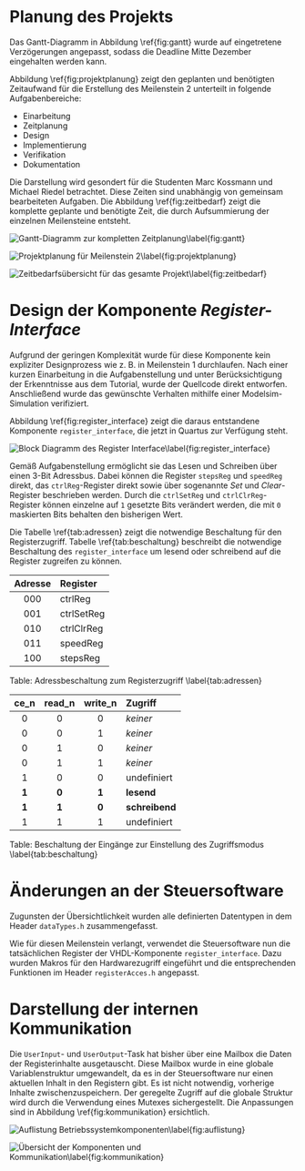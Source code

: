# Planung des Projekts

Das Gantt-Diagramm in Abbildung \ref{fig:gantt} wurde auf eingetretene Verzögerungen angepasst, sodass die Deadline Mitte Dezember eingehalten werden kann.
 
Abbildung \ref{fig:projektplanung} zeigt den geplanten und benötigten Zeitaufwand für die Erstellung des Meilenstein 2 unterteilt in folgende Aufgabenbereiche:

- Einarbeitung
- Zeitplanung
- Design
- Implementierung
- Verifikation
- Dokumentation

Die Darstellung wird gesondert für die Studenten Marc Kossmann und Michael Riedel betrachtet. Diese Zeiten sind unabhängig von gemeinsam bearbeiteten Aufgaben. Die Abbildung \ref{fig:zeitbedarf} zeigt die komplette geplante und benötigte Zeit, die durch Aufsummierung der einzelnen Meilensteine entsteht.

![Gantt-Diagramm zur kompletten Zeitplanung\label{fig:gantt}][fig:gantt]

![Projektplanung für Meilenstein 2\label{fig:projektplanung}][fig:projektplanung]

![Zeitbedarfsübersicht für das gesamte Projekt\label{fig:zeitbedarf}][fig:zeitbedarf]

# Design der Komponente *Register-Interface*

Aufgrund der geringen Komplexität wurde für diese Komponente kein expliziter Designprozess wie z. B. in Meilenstein 1 durchlaufen. Nach einer kurzen Einarbeitung in die Aufgabenstellung und unter Berücksichtigung der Erkenntnisse aus dem Tutorial, wurde der Quellcode direkt entworfen. Anschließend wurde das gewünschte Verhalten mithilfe einer Modelsim-Simulation verifiziert.

Abbildung \ref{fig:register_interface} zeigt die daraus entstandene Komponente `register_interface`, die jetzt in Quartus zur Verfügung steht.

![Block Diagramm des Register Interface\label{fig:register_interface}][fig:register_interface]

Gemäß Aufgabenstellung ermöglicht sie das Lesen und Schreiben über einen 3-Bit Adressbus. Dabei können die Register `stepsReg` und `speedReg` direkt, das `ctrlReg`-Register direkt sowie über sogenannte *Set* und *Clear*-Register beschrieben werden. Durch die `ctrlSetReg` und `ctrlClrReg`-Register können einzelne auf `1` gesetzte Bits verändert werden, die mit `0` maskierten Bits behalten den bisherigen Wert.

Die Tabelle \ref{tab:adressen} zeigt die notwendige Beschaltung für den Registerzugriff. Tabelle \ref{tab:beschaltung} beschreibt die notwendige Beschaltung des `register_interface` um lesend oder schreibend auf die Register zugreifen zu können.

| Adresse |  Register  |
| :-----: | :--------- |
|   000   | ctrlReg    |
|   001   | ctrlSetReg |
|   010   | ctrlClrReg |
|   011   | speedReg   |
|   100   | stepsReg   |

Table: Adressbeschaltung zum Registerzugriff \label{tab:adressen}

|  ce_n | read_n | write_n |    Zugriff     |
| :---: | :----: | :-----: | :------------- |
|   0   |   0    |    0    | *keiner*       |
|   0   |   0    |    1    | *keiner*       |
|   0   |   1    |    0    | *keiner*       |
|   0   |   1    |    1    | *keiner*       |
|   1   |   0    |    0    | undefiniert    |
| **1** | **0**  |  **1**  | **lesend**     |
| **1** | **1**  |  **0**  | **schreibend** |
|   1   |   1    |    1    | undefiniert    |

Table: Beschaltung der Eingänge zur Einstellung des Zugriffsmodus \label{tab:beschaltung}

# Änderungen an der Steuersoftware

Zugunsten der Übersichtlichkeit wurden alle definierten Datentypen in dem Header `dataTypes.h` zusammengefasst.

Wie für diesen Meilenstein verlangt, verwendet die Steuersoftware nun die tatsächlichen Register der VHDL-Komponente `register_interface`. Dazu wurden Makros für den Hardwarezugriff eingeführt und die entsprechenden Funktionen im Header `registerAcces.h` angepasst.

# Darstellung der internen Kommunikation

Die `UserInput`- und `UserOutput`-Task hat bisher über eine Mailbox die Daten der Registerinhalte ausgetauscht. Diese Mailbox wurde in eine globale Variablenstruktur umgewandelt, da es in der Steuersoftware nur einen aktuellen Inhalt in den Registern gibt. Es ist nicht notwendig, vorherige Inhalte zwischenzuspeichern. Der geregelte Zugriff auf die globale Struktur wird durch die Verwendung eines Mutexes sichergestellt. Die Anpassungen sind in Abbildung \ref{fig:kommunikation} ersichtlich.

![Auflistung Betriebssystemkomponenten\label{fig:auflistung}][fig:auflistung]

![Übersicht der Komponenten und Kommunikation\label{fig:kommunikation}][fig:kommunikation]

<!-- Links -->

[fig:gantt]: ../Planning/Gantt-Diagramm.png "Gantt-Diagramm zur kompletten Zeitplanung"

[fig:projektplanung]: ../Planning/Planung_Meilenstein2.png "Projektplanung für Meilenstein 2" 

[fig:zeitbedarf]: ../Planning/Zeitbedarf.png "Zeitbedarfsübersicht für das gesamte Projekt"

[fig:register_interface]: ../Milestone_2/Diagrams/bd_register_interface.png "Block Diagramm des Register Interface"

[fig:anwendungsfaelle]: ../Milestone_2/Diagrams/UseCases.png "Anwendungsfälle"

[fig:user_input]: ../Milestone_2/Diagrams/Activities/Tasks/User-Input.png "User-Input Task"

[fig:user_output]: ../Milestone_2/Diagrams/Activities/Tasks/User-Output.png "User-Output Task"

[fig:heartbeat_debug]: ../Milestone_2/Diagrams/Activities/Tasks/Heartbeat-Debug.png "Heartbeat/Debug Task"

[fig:key_isr]: ../Milestone_2/Diagrams/Activities/ISRs/key_ISR.png "Key ISR"

[fig:switch_isr]: ../Milestone_2/Diagrams/Activities/ISRs/switch_ISR.png "Switch ISR"

[fig:motor_isr]: ../Milestone_2/Diagrams/Activities/ISRs/motor_ISR.png "Motor ISR"

[fig:main]: ../Milestone_2/Diagrams/Activities/Functions/Main.png "Main Funktion"

[fig:chain_of_steps]: ../Milestone_2/Diagrams/Activities/Functions/Chain-of-Steps.png "Chain of Steps Funktion"

[fig:continuous_run]: ../Milestone_2/Diagrams/Activities/Functions/Continuous-Run.png "Continuous Run Funktion"

[fig:heartbeat]: ../Milestone_2/Diagrams/Activities/Functions/Heartbeat.png "Heartbeat Funktion"

[fig:auflistung]: ../Milestone_2/Diagrams/Auflistung_Betriebssystemkomponenten.png "Auflistung Betriebssystemkomponenten"

[fig:kommunikation]: ../Milestone_2/Diagrams/Uebersicht_Komponenten_und_Kommunikation.png "Übersicht der Komponenten und Kommunikation"

<!-- Footnotes -->
